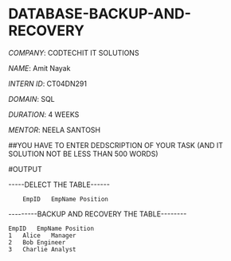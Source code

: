 # DATABASE-BACKUP-AND-RECOVERY

*COMPANY*: CODTECHIT IT SOLUTIONS

*NAME*: Amit Nayak

*INTERN ID*: CT04DN291

*DOMAIN*: SQL

*DURATION*: 4 WEEKS

*MENTOR*: NEELA SANTOSH

##YOU HAVE TO ENTER DEDSCRIPTION OF YOUR TASK (AND IT SOLUTION NOT BE LESS THAN 500 WORDS)

#OUTPUT

-----DELECT THE TABLE------

		EmpID	EmpName	Position
			

   ---------BACKUP AND RECOVERY THE TABLE--------

   	EmpID	EmpName	Position
	1	Alice	Manager
	2	Bob	Engineer
	3	Charlie	Analyst
			
